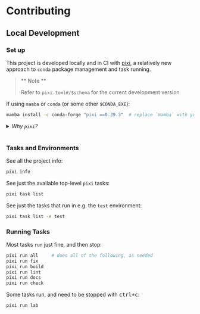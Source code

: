 # Contributing

## Local Development

### Set up

This project is developed locally and in CI with [pixi],
a relatively new approach to `conda` package management and task running.

> ** Note **
>
> Refer to `pixi.toml#/$schema` for the current development version


[pixi]: https://pixi.sh/latest/#installation

If using `mamba` or `conda` (or some other `$CONDA_EXE`):

```bash
mamba install -c conda-forge "pixi ==0.39.3"  # replace `mamba` with your CONDA_EXE
```

<details><summary><i>Why <code>pixi</code>?</i></summary>

`pixi` provides the necessary primitives to:

- capture complex environments, with python and other runtimes
- install environments quickly, and cache well, but only when needed
- run tasks, in the right environment, in the right order
- skip tasks that have already run, and dependencies have not changed

</details>

<br />


### Tasks and Environments

See all the project info:

```bash
pixi info
```

See just the available top-level `pixi` tasks:

```bash
pixi task list
```

See just the tasks that run in e.g. the `test` environment:

```bash
pixi task list -e test
```

### Running Tasks

Most tasks `run` just fine, and then stop:

```bash
pixi run all     # does all of the following, as needed
pixi run fix
pixi run build
pixi run lint
pixi run docs
pixi run check
```

Some tasks run, and need to be stopped with <kbd>ctrl+c</kbd>:

```bash
pixi run lab
```
